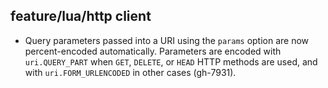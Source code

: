 ## feature/lua/http client

* Query parameters passed into a URI using the `params` option are now
  percent-encoded automatically. Parameters are encoded with `uri.QUERY_PART`
  when `GET`, `DELETE`, or `HEAD` HTTP methods are used, and with
  `uri.FORM_URLENCODED` in other cases (gh-7931).
